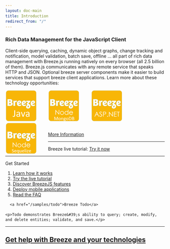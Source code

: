 ```yaml
---
layout: doc-main
title: Introduction
redirect_from: "/" 
---
```

### Rich Data Management for the JavaScript Client

Client-side querying, caching, dynamic object graphs, change tracking and notification, model validation, batch save, offline ... all part of rich data management with Breeze.js running natively on every browser (all 2.5 billion of them).
Breeze.js communicates with any remote service that speaks HTTP and JSON. 
Optional breeze server components make it easier to build services that support breeze client applications. 
Learn more about these technology opportunities:

<p>
  <a style="display:inline-block;margin-right:7%" href="/doc-net" title="ASP.NET">
  <img src="/images/logos/Breeze-aspnet.png" alt="ASP.NET" width="100">
  </a>&nbsp; 
  <a style="display:inline-block;float:left;margin-right:7%" href="/doc-java-hib" title="Java">
  <img src="/images/logos/Breeze-java.png" alt="Java" width="100">
  </a>&nbsp; 
  <a style="display:inline-block;float:left;margin-right:7%" href="/doc-node-mongodb" title="Node MongoDB">
  <img src="/images/logos/Breeze-mongodb.png" alt="Node MongoDB" width="100">
  </a>&nbsp; 
  <a style="display:inline-block;float:left;margin-right:7%"  href="/doc-node-sequelize" title="Node Sequelize">
  <img src="/images/logos/Breeze-sequelize.png" alt="Node Sequelize" width="100">
  </a>
</p>
<p style="text-align:left;padding-top:15px">
  <a class="button--small information" href="/doc-main">More Information </a>
</p>
<hr/>


<div class="banner__subheader"><span class="orange">Breeze</span> live tutorial:
  <a href="http://learn.breezejs.com/" style="float:none" class="banner__button button--small information" target="_blank">Try it now</a>
</div>
<hr/>

<div class="container">
<div class="row">
  <div class="col-sm-6">
    Get Started
    <ol>
      <li>
        <a href="/doc-main">Learn how it works</a>
      </li>
      <li>
        <a href="http://learn.breezejs.com/" target="_blank">Try the live tutorial</a>
      </li>
      <li>
        <a href="/doc-js/features.html">Discover BreezeJS features</a>
      </li>
      <li>
        <a href="/doc-main/hybrid-apps">Deploy mobile applications</a>
      </li>
      <li>
        <a href="/doc-main/faq.html">Read the FAQ</a>
      </li>
    </ol>
  </div>
  <div class="col-sm-6">
    
      <a href="/samples/todo">Breeze Todo</a>
    
    <p>Todo demonstrates Breeze&#39;s ability to query; create, modify, and delete entities; validate, and save.</p>
  </div>
</div>
</div>
<hr/>
<h2 class="banner__subheader"><a href="https://www.ideablade.com/services">Get help with Breeze and your technologies</a></h2>